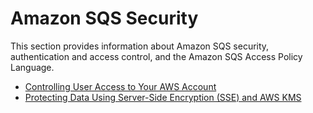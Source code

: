 # Amazon SQS Security<a name="sqs-security"></a>

This section provides information about Amazon SQS security, authentication and access control, and the Amazon SQS Access Policy Language\.


+ [Controlling User Access to Your AWS Account](sqs-authentication-and-access-control.md)
+ [Protecting Data Using Server\-Side Encryption \(SSE\) and AWS KMS](sqs-server-side-encryption.md)